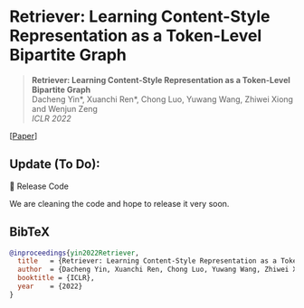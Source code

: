 # Retriever: Learning Content-Style Representation as a Token-Level Bipartite Graph

<!-- <a href="https://arxiv.org/abs/2102.10543"><img src="https://img.shields.io/badge/arXiv-2102.10543-b31b1b.svg"></a>
<a href="https://opensource.org/licenses/MIT"><img src="https://img.shields.io/badge/License-MIT-yellow.svg"></a> -->

> **Retriever: Learning Content-Style Representation as a Token-Level Bipartite Graph** <br>
> Dacheng Yin*, Xuanchi Ren*, Chong Luo, Yuwang Wang, Zhiwei Xiong and Wenjun Zeng <br>
> *ICLR 2022*<br>

[[Paper](https://openreview.net/pdf?id=AXWygMvuT6Q)]

## Update (To Do):

<!-- :white_check_mark: Update SNGAN   -->
:black_square_button: Release Code

We are cleaning the code and hope to release it very soon.

## BibTeX

```bibtex
@inproceedings{yin2022Retriever,
  title   = {Retriever: Learning Content-Style Representation as a Token-Level Bipartite Graph},
  author  = {Dacheng Yin, Xuanchi Ren, Chong Luo, Yuwang Wang, Zhiwei Xiong, Wenjun Zeng},
  booktitle = {ICLR},
  year    = {2022}
}
```


